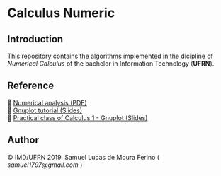 # Calculus Numeric

## Introduction  
  
This repository contains the algorithms implemented in the dicipline of _Numerical Calculus_ of the bachelor in Information Technology (__UFRN__).

## Reference  

:link: [Numerical analysis (PDF)](https://fac.ksu.edu.sa/sites/default/files/numerical_analysis_9th.pdf)  
:link: [Gnuplot tutorial (Slides)](https://www.if.ufrj.br/~sandra/MetComp/2017-2/AulaExtra/AulaExtra.pdf)   
:link: [Practical class of Calculus 1 - Gnuplot (Slides)](http://www.uel.br/projetos/matessencial/superior/pdfs/sacgnu01.pdf)  

## Author  
:copyright: IMD/UFRN 2019.   Samuel Lucas de Moura Ferino ( _samuel1797@gmail.com_ )  

